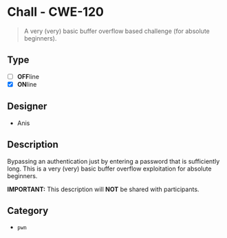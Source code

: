 # Chall - CWE-120

> A very (very) basic buffer overflow based challenge (for absolute beginners).

## Type

- [ ] **OFF**line
- [X] **ON**line

## Designer

- Anis

## Description

Bypassing an authentication just by entering a password that is sufficiently long. This is a very (very) basic
buffer overflow exploitation for absolute beginners. 

**IMPORTANT:** This description will **NOT** be shared with participants.

## Category

- `pwn`
